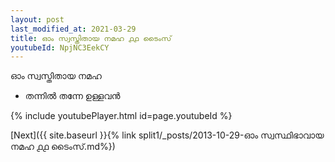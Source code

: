```yaml
---
layout: post
last_modified_at: 2021-03-29
title: ഓം സ്വസ്തിതായ നമഹ ൧൧ ടൈംസ്
youtubeId: NpjNC3EekCY
---
```

 
 
 ഓം സ്വസ്തിതായ നമഹ 
 
 -  തന്നിൽ തന്നേ ഉള്ളവൻ 
 
  
 
  
 
 
 
 
 
 


{% include youtubePlayer.html id=page.youtubeId %}
 
[Next]({{ site.baseurl }}{% link  split1/_posts/2013-10-29-ഓം സ്വസ്ഥിഭാവായ നമഹ ൧൧ ടൈംസ്.md%})
 
